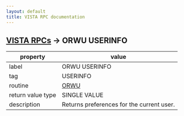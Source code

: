 ```yaml
---
layout: default
title: VISTA RPC documentation
---
```




## [VISTA RPCs](TableOfContent.md) &#8594; ORWU USERINFO 

 property | value 
--- | --- 
 label | ORWU USERINFO
 tag | USERINFO
 routine | [ORWU](http://code.osehra.org/dox/Routine_ORWU_source.html)
 return value type | SINGLE VALUE
 description | Returns preferences for the current user.